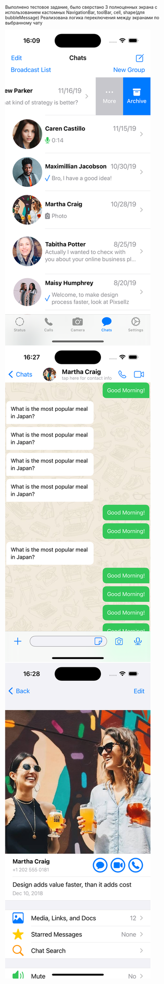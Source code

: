 Выполнено тестовое задание, было сверстано 3 полноценных экрана с использованием кастомных NavigationBar, toolBar, cell, shape(для bubbleMessage)
Реализована логика переключения между экранами по выбранному чату

![Info from Json TableView](https://github.com/LiliyaAndreeva/ChatsTest/blob/main/Simulator%20Screenshot%20-%20iPhone%2015%20Pro%20-%202024-02-18%20at%2016.09.48.png)
![Info from Json TableView](https://github.com/LiliyaAndreeva/ChatsTest/blob/main/Simulator%20Screenshot%20-%20iPhone%2015%20Pro%20-%202024-02-18%20at%2016.27.56.png)
![Info from Json TableView](https://github.com/LiliyaAndreeva/ChatsTest/blob/main/Simulator%20Screenshot%20-%20iPhone%2015%20Pro%20-%202024-02-18%20at%2016.28.00.png)
